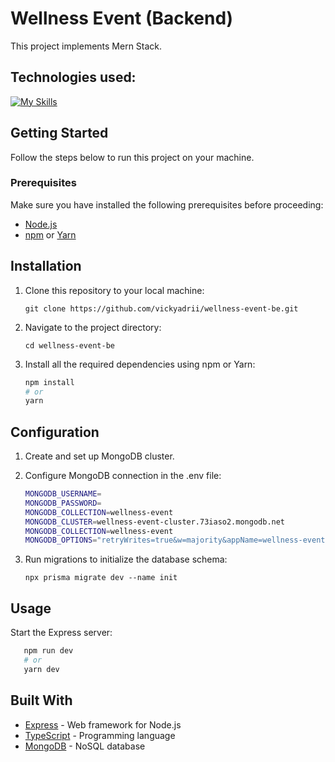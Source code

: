 # Wellness Event (Backend) 
This project implements Mern Stack.

## Technologies used:
[![My Skills](https://skillicons.dev/icons?i=express,ts,mongo)](https://skillicons.dev)

## Getting Started

Follow the steps below to run this project on your machine.

### Prerequisites

Make sure you have installed the following prerequisites before proceeding:

- [Node.js](https://nodejs.org/)
- [npm](https://www.npmjs.com/) or [Yarn](https://yarnpkg.com/)

## Installation

1. Clone this repository to your local machine:

   ```git clone https://github.com/vickyadrii/wellness-event-be.git```

2. Navigate to the project directory:

   ```cd wellness-event-be```
3. Install all the required dependencies using npm or Yarn:
   ````bash
   npm install
   # or
   yarn
   ````

## Configuration

1. Create and set up MongoDB cluster.
2. Configure MongoDB connection in the .env file:

   ````bash
   MONGODB_USERNAME=
   MONGODB_PASSWORD=
   MONGODB_COLLECTION=wellness-event
   MONGODB_CLUSTER=wellness-event-cluster.73iaso2.mongodb.net
   MONGODB_COLLECTION=wellness-event
   MONGODB_OPTIONS="retryWrites=true&w=majority&appName=wellness-event-cluster"
   ````

3. Run migrations to initialize the database schema:

   ```npx prisma migrate dev --name init```

## Usage

Start the Express server:

````bash
   npm run dev
   # or
   yarn dev
   ````

## Built With
- [Express](https://expressjs.com/) - Web framework for Node.js
- [TypeScript](https://www.typescriptlang.org/) - Programming language
- [MongoDB](https://www.mongodb.com/) - NoSQL database
